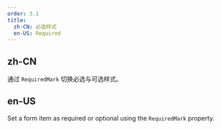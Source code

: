 ```yaml
---
order: 3.1
title:
  zh-CN: 必选样式
  en-US: Required
---
```


## zh-CN

通过 `RequiredMark` 切换必选与可选样式。

## en-US

Set a form item as required or optional using the `RequiredMark` property.
